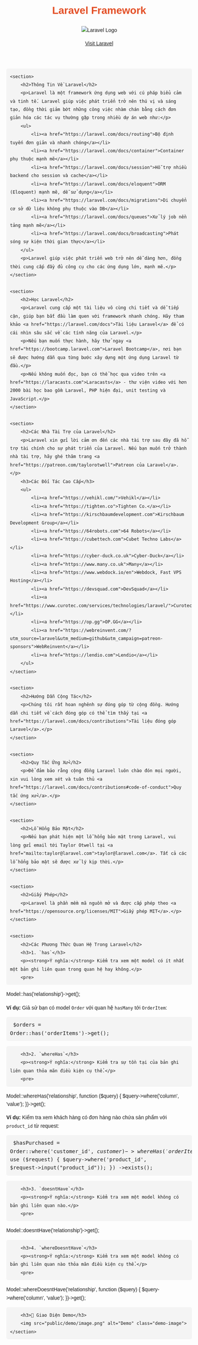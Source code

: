 <!DOCTYPE html>
<html lang="vi">
<head>
    <meta charset="UTF-8">
    <meta name="viewport" content="width=device-width, initial-scale=1.0">
    <title>Laravel Framework</title>
    <style>
        body {
            font-family: Arial, sans-serif;
            line-height: 1.6;
            margin: 20px;
        }
        h1, h2, h3 {
            color: #e34f26;
        }
        ul {
            list-style-type: none;
            padding-left: 0;
        }
        li {
            margin: 5px 0;
        }
        pre {
            background-color: #f4f4f4;
            padding: 10px;
            border-radius: 5px;
        }
        .container {
            max-width: 900px;
            margin: auto;
        }
        .demo-image {
            max-width: 100%;
            height: auto;
        }
    </style>
</head>
<body>

<div class="container">
    <header>
        <h1>Laravel Framework</h1>
        <img src="https://raw.githubusercontent.com/laravel/art/master/logo-lockup/5%20SVG/2%20CMYK/1%20Full%20Color/laravel-logolockup-cmyk-red.svg" alt="Laravel Logo">
        <p><a href="https://laravel.com">Visit Laravel</a></p>
    </header>

    <section>
        <h2>Thông Tin Về Laravel</h2>
        <p>Laravel là một framework ứng dụng web với cú pháp biểu cảm và tinh tế. Laravel giúp việc phát triển trở nên thú vị và sáng tạo, đồng thời giảm bớt những công việc nhàm chán bằng cách đơn giản hóa các tác vụ thường gặp trong nhiều dự án web như:</p>
        <ul>
            <li><a href="https://laravel.com/docs/routing">Bộ định tuyến đơn giản và nhanh chóng</a></li>
            <li><a href="https://laravel.com/docs/container">Container phụ thuộc mạnh mẽ</a></li>
            <li><a href="https://laravel.com/docs/session">Hỗ trợ nhiều backend cho session và cache</a></li>
            <li><a href="https://laravel.com/docs/eloquent">ORM (Eloquent) mạnh mẽ, dễ sử dụng</a></li>
            <li><a href="https://laravel.com/docs/migrations">Di chuyển cơ sở dữ liệu không phụ thuộc vào DB</a></li>
            <li><a href="https://laravel.com/docs/queues">Xử lý job nền tảng mạnh mẽ</a></li>
            <li><a href="https://laravel.com/docs/broadcasting">Phát sóng sự kiện thời gian thực</a></li>
        </ul>
        <p>Laravel giúp việc phát triển web trở nên dễ dàng hơn, đồng thời cung cấp đầy đủ công cụ cho các ứng dụng lớn, mạnh mẽ.</p>
    </section>

    <section>
        <h2>Học Laravel</h2>
        <p>Laravel cung cấp một tài liệu vô cùng chi tiết và dễ tiếp cận, giúp bạn bắt đầu làm quen với framework nhanh chóng. Hãy tham khảo <a href="https://laravel.com/docs">Tài liệu Laravel</a> để có cái nhìn sâu sắc về các tính năng của Laravel.</p>
        <p>Nếu bạn muốn thực hành, hãy thử ngay <a href="https://bootcamp.laravel.com">Laravel Bootcamp</a>, nơi bạn sẽ được hướng dẫn qua từng bước xây dựng một ứng dụng Laravel từ đầu.</p>
        <p>Nếu không muốn đọc, bạn có thể học qua video trên <a href="https://laracasts.com">Laracasts</a> - thư viện video với hơn 2000 bài học bao gồm Laravel, PHP hiện đại, unit testing và JavaScript.</p>
    </section>

    <section>
        <h2>Các Nhà Tài Trợ của Laravel</h2>
        <p>Laravel xin gửi lời cảm ơn đến các nhà tài trợ sau đây đã hỗ trợ tài chính cho sự phát triển của Laravel. Nếu bạn muốn trở thành nhà tài trợ, hãy ghé thăm trang <a href="https://patreon.com/taylorotwell">Patreon của Laravel</a>.</p>
        <h3>Các Đối Tác Cao Cấp</h3>
        <ul>
            <li><a href="https://vehikl.com/">Vehikl</a></li>
            <li><a href="https://tighten.co">Tighten Co.</a></li>
            <li><a href="https://kirschbaumdevelopment.com">Kirschbaum Development Group</a></li>
            <li><a href="https://64robots.com">64 Robots</a></li>
            <li><a href="https://cubettech.com">Cubet Techno Labs</a></li>
            <li><a href="https://cyber-duck.co.uk">Cyber-Duck</a></li>
            <li><a href="https://www.many.co.uk">Many</a></li>
            <li><a href="https://www.webdock.io/en">Webdock, Fast VPS Hosting</a></li>
            <li><a href="https://devsquad.com">DevSquad</a></li>
            <li><a href="https://www.curotec.com/services/technologies/laravel/">Curotec</a></li>
            <li><a href="https://op.gg">OP.GG</a></li>
            <li><a href="https://webreinvent.com/?utm_source=laravel&utm_medium=github&utm_campaign=patreon-sponsors">WebReinvent</a></li>
            <li><a href="https://lendio.com">Lendio</a></li>
        </ul>
    </section>

    <section>
        <h2>Hướng Dẫn Cộng Tác</h2>
        <p>Chúng tôi rất hoan nghênh sự đóng góp từ cộng đồng. Hướng dẫn chi tiết về cách đóng góp có thể tìm thấy tại <a href="https://laravel.com/docs/contributions">Tài liệu đóng góp Laravel</a>.</p>
    </section>

    <section>
        <h2>Quy Tắc Ứng Xử</h2>
        <p>Để đảm bảo rằng cộng đồng Laravel luôn chào đón mọi người, xin vui lòng xem xét và tuân thủ <a href="https://laravel.com/docs/contributions#code-of-conduct">Quy tắc ứng xử</a>.</p>
    </section>

    <section>
        <h2>Lỗ Hổng Bảo Mật</h2>
        <p>Nếu bạn phát hiện một lỗ hổng bảo mật trong Laravel, vui lòng gửi email tới Taylor Otwell tại <a href="mailto:taylor@laravel.com">taylor@laravel.com</a>. Tất cả các lỗ hổng bảo mật sẽ được xử lý kịp thời.</p>
    </section>

    <section>
        <h2>Giấy Phép</h2>
        <p>Laravel là phần mềm mã nguồn mở và được cấp phép theo <a href="https://opensource.org/licenses/MIT">Giấy phép MIT</a>.</p>
    </section>

    <section>
        <h2>Các Phương Thức Quan Hệ Trong Laravel</h2>
        <h3>1. `has`</h3>
        <p><strong>Ý nghĩa:</strong> Kiểm tra xem một model có ít nhất một bản ghi liên quan trong quan hệ hay không.</p>
        <pre>
Model::has('relationship')->get();
        </pre>
        <p><strong>Ví dụ:</strong> Giả sử bạn có model `Order` với quan hệ `hasMany` tới `OrderItem`:</p>
        <pre>
$orders = Order::has('orderItems')->get();
        </pre>

        <h3>2. `whereHas`</h3>
        <p><strong>Ý nghĩa:</strong> Kiểm tra sự tồn tại của bản ghi liên quan thỏa mãn điều kiện cụ thể.</p>
        <pre>
Model::whereHas('relationship', function ($query) {
    $query->where('column', 'value');
})->get();
        </pre>
        <p><strong>Ví dụ:</strong> Kiểm tra xem khách hàng có đơn hàng nào chứa sản phẩm với `product_id` từ request:</p>
        <pre>
$hasPurchased = Order::where('customer_id', $customer)
    ->whereHas('orderItems', function ($query) use ($request) {
        $query->where('product_id', $request->input("product_id"));
    })
    ->exists();
        </pre>

        <h3>3. `doesntHave`</h3>
        <p><strong>Ý nghĩa:</strong> Kiểm tra xem một model không có bản ghi liên quan nào.</p>
        <pre>
Model::doesntHave('relationship')->get();
        </pre>

        <h3>4. `whereDoesntHave`</h3>
        <p><strong>Ý nghĩa:</strong> Kiểm tra xem một model không có bản ghi liên quan nào thỏa mãn điều kiện cụ thể.</p>
        <pre>
Model::whereDoesntHave('relationship', function ($query) {
    $query->where('column', 'value');
})->get();
        </pre>

        <h3>📸 Giao Diện Demo</h3>
        <img src="public/demo/image.png" alt="Demo" class="demo-image">
    </section>
</div>

</body>
</html>
